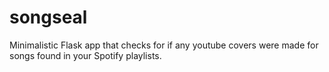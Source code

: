 # songseal
Minimalistic Flask app that checks for if any youtube covers were made for songs found in your Spotify playlists.
